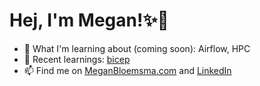 # Hej, I'm Megan!:sparkles:👋

- 🌱 What I'm learning about (coming soon): Airflow, HPC
- 📒 Recent learnings: [bicep](https://github.com/meganbloemsma/flex-that-bicep)
- 📫 Find me on [MeganBloemsma.com](https://meganbloemsma.com) and [LinkedIn](https://linkedin.com/in/meganbloemsma)

<!---
meganbloemsma/meganbloemsma is a ✨ special ✨ repository because its `README.md` (this file) appears on your GitHub profile.
You can click the Preview link to take a look at your changes.
--->
